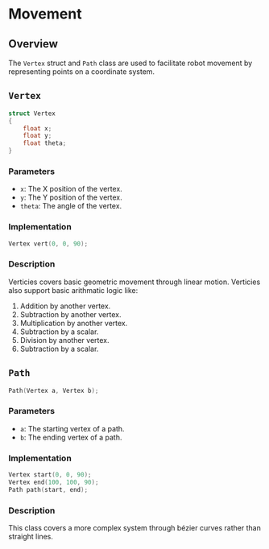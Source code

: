 # Movement
## Overview
The ```Vertex``` struct and ```Path``` class are used to facilitate robot movement by representing points on a coordinate system.

## ```Vertex```
```cpp
struct Vertex
{
    float x;
    float y;
    float theta;
}
```

### Parameters
 * ```x```: The X position of the vertex.
 * ```y```: The Y position of the vertex.
 * ```theta```: The angle of the vertex.

### Implementation
```cpp
Vertex vert(0, 0, 90);
```

### Description
Verticies covers basic geometric movement through linear motion. Verticies also support basic arithmatic logic like:
1. Addition by another vertex.
2. Subtraction by another vertex.
3. Multiplication by another vertex.
4. Subtraction by a scalar.
5. Division by another vertex.
6. Subtraction by a scalar.

## ```Path```
```cpp
Path(Vertex a, Vertex b);
```

### Parameters
 * ```a```: The starting vertex of a path.
 * ```b```: The ending vertex of a path.

### Implementation
```cpp
Vertex start(0, 0, 90);
Vertex end(100, 100, 90);
Path path(start, end);
```

### Description
This class covers a more complex system through bézier curves rather than straight lines.
